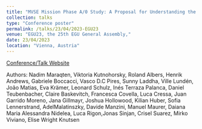 ```yaml
---
title: "MVSE Mission Phase A/0 Study: A Proposal for Understanding the Dynamics of Induced Magnetospheres"
collection: talks
type: "Conference poster"
permalink: /talks/23/04/2023-EGU23
venue: "EGU23, the 25th EGU General Assembly,"
date: 23/04/2023
location: "Vienna, Austria"
---
```


[Conference/Talk Website](https://meetingorganizer.copernicus.org/EGU23/EGU23-8206.html)

Authors: Nadim Maraqten, Viktoria Kutnohorsky, Roland Albers, Henrik Andrews, Gabriele Boccacci, Vasco D.C Pires, Sunny Laddha, Ville Lundén, João Matias, Eva Krämer, Leonard Schulz, Inés Terraza Palanca, Daniel Teubenbacher, Claire Baskevitch, Francesca Covella, Luca Cressa, Juan Garrido Moreno, Jana Gillmayr, Joshua Hollowood, Kilian Huber, Sofia Lennerstrand, AdelMalatinszky, Davide Manzini, Manuel Maurer, Daiana Maria Alessandra Nidelea, Luca Rigon,Jonas Sinjan, Crisel Suarez, Mirko Viviano, Elise Wright Knutsen
